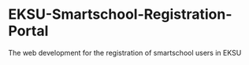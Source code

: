 # EKSU-Smartschool-Registration-Portal
The web development for the registration of smartschool users in EKSU
